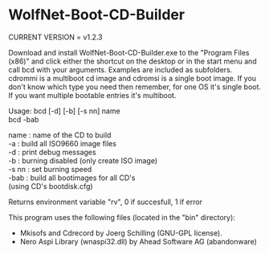 # WolfNet-Boot-CD-Builder

CURRENT VERSION = v1.2.3

Download and install WolfNet-Boot-CD-Builder.exe to the "Program Files (x86)" and click either the shortcut on the desktop or in the start menu and call bcd with your arguments. Examples are included as subfolders. cdrommi is a multiboot cd image and cdromsi is a single boot image. If you don't know which type you need then remember, for one OS it's single boot. If you want multiple bootable entries it's multiboot.  
  
Usage: bcd [-d] [-b] [-s nn] name  
       bcd -bab  
  
  name    : name of the CD to build  
  -a      : build all ISO9660 image files  
  -d      : print debug messages  
  -b      : burning disabled (only create ISO image)  
  -s nn   : set burning speed  
  -bab    : build all bootimages for all CD's  
            (using CD's bootdisk.cfg)  
  
Returns environment variable "rv", 0 if succesfull, 1 if error  
  
This program uses the following files (located in the "bin" directory):  
- Mkisofs and Cdrecord by Joerg Schilling (GNU-GPL license).   
- Nero Aspi Library (wnaspi32.dll) by Ahead Software AG (abandonware)  